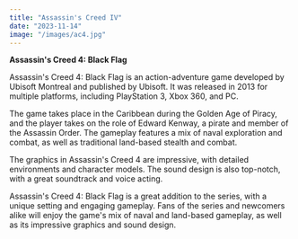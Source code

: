 ```yaml
---
title: "Assassin's Creed IV"
date: "2023-11-14"
image: "/images/ac4.jpg"
---
```


**Assassin's Creed 4: Black Flag**

Assassin's Creed 4: Black Flag is an action-adventure game developed by Ubisoft Montreal and published by Ubisoft. It was released in 2013 for multiple platforms, including PlayStation 3, Xbox 360, and PC.

The game takes place in the Caribbean during the Golden Age of Piracy, and the player takes on the role of Edward Kenway, a pirate and member of the Assassin Order. The gameplay features a mix of naval exploration and combat, as well as traditional land-based stealth and combat.

The graphics in Assassin's Creed 4 are impressive, with detailed environments and character models. The sound design is also top-notch, with a great soundtrack and voice acting.

Assassin's Creed 4: Black Flag is a great addition to the series, with a unique setting and engaging gameplay. Fans of the series and newcomers alike will enjoy the game's mix of naval and land-based gameplay, as well as its impressive graphics and sound design.
